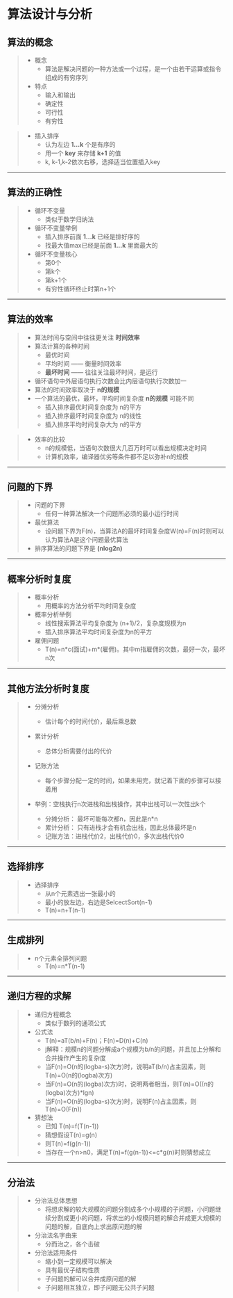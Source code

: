 # 算法设计与分析

## 算法的概念

> * 概念
>   * 算法是解决问题的一种方法或一个过程，是一个由若干运算或指令组成的有穷序列
> * 特点
>   * 输入和输出
>   * 确定性
>   * 可行性
>   * 有穷性

>  * 插入排序
>    * 认为左边 **1...k** 个是有序的
>    * 用一个 **key** 来存储 **k+1** 的值
>    * k, k-1,k-2依次右移，选择适当位置插入key

******************

## 算法的正确性

> * 循环不变量
>   * 类似于数学归纳法
> * 循环不变量举例
>   * 插入排序前面 **1...k** 已经是排好序的
>   * 找最大值max已经是前面 **1...k** 里面最大的
> * 循环不变量核心
>   * 第0个
>   * 第k个
>   * 第k+1个
>   * 有穷性循环终止时第n+1个 

*****************

## 算法的效率

> * 算法时间与空间中往往更关注 **时间效率**
> * 算法计算的各种时间
>   * 最优时间
>   * 平均时间 —— 衡量时间效率
>   * **最坏时间** —— 往往关注最坏时间，是运行
> * 循环语句中外层语句执行次数会比内层语句执行次数加一
> * 算法的时间效率取决于 **n的规模**
> * 一个算法的最优，最坏，平均时间复杂度 **n的规模** 可能不同
>   * 插入排序最优时间复杂度为 n的平方
>   * 插入排序最坏时间复杂度为 n的线性
>   * 插入排序平均时间复杂大为 n的平方

> * 效率的比较
>   * n的规模低，当语句次数很大几百万时可以看出规模决定时间
>   * 计算机效率，编译器优劣等条件都不足以弥补n的规模
>
******************
## 问题的下界

> * 问题的下界
>   * 任何一种算法解决一个问题所必须的最小运行时间
> * 最优算法
>   * 设问题下界为F(n)，当算法A的最坏时间复杂度W(n)=F(n)时则可以认为算法A是这个问题最优算法
> * 排序算法的问题下界是 **(nlog2n)**

************

## 概率分析时复度

> * 概率分析
>   * 用概率的方法分析平均时间复杂度
> * 概率分析举例
>   * 线性搜索算法平均复杂度为 (n+1)/2，复杂度规模为n
>   * 插入排序算法平均时间复杂度为n的平方
> * 雇佣问题
>   * T(n)=n\*c(面试)+m\*(雇佣)。其中m指雇佣的次数，最好一次，最坏n次

****************

## 其他方法分析时复度

> * 分摊分析
>   * 估计每个的时间代价，最后乘总数
> * 累计分析
>   * 总体分析需要付出的代价
> * 记账方法
>   * 每个步骤分配一定的时间，如果未用完，就记着下面的步骤可以接着用
>
> * 举例：空栈执行n次进栈和出栈操作，其中出栈可以一次性出k个
>   * 分摊分析： 最坏可能每次都n，因此是n*n
>   * 累计分析： 只有进栈才会有机会出栈，因此总体最坏是n
>   * 记账方法：进栈代价2，出栈代价0，多次出栈代价0

***************

## 选择排序

> * 选择排序
>   * 从n个元素选出一张最小的
>   * 最小的放左边，右边是SelcectSort(n-1)
>   * T(n)=n+T(n-1)

*************

## 生成排列

> * n个元素全排列问题
>   * T(n)=n*T(n-1)

***************

## 递归方程的求解

> * 递归方程概念
>   * 类似于数列的通项公式
> * 公式法
>   * T(n)=aT(b/n)+F(n)；F(n)=D(n)+C(n)
>   * j解释：规模n的问题分解成a个规模为b/n的问题，并且加上分解和合并操作产生的复杂度
>   * 当F(n)=O(n的(logba-s)次方)时，说明aT(b/n)占主因素，则T(n)=O(n的(logba)次方)
>   * 当F(n)=O(n的(logba)次方)时，说明两者相当，则T(n)=O((n的(logba)次方)*lgn)
>   * 当F(n)=O(n的(logba-s)次方)时，说明F(n)占主因素，则T(n)=O(F(n))
> * 猜想法
>   * 已知 T(n)=f(T(n-1))
>   * 猜想假设T(n)=g(n)
>   * 则T(n)=f(g(n-1))
>   * 当存在一个n>n0，满足T(n)=f(g(n-1))<=c*g(n)时则猜想成立

****************

## 分治法

> * 分治法总体思想
>   * 将想求解的较大规模的问题分割成多个小规模的子问题，小问题继续分割成更小的问题，将求出的小规模问题的解合并成更大规模的问题的解，自底向上求出原问题的解
> * 分治法名字由来
>   * 分而治之，各个击破
> * 分治法适用条件
>   * 缩小到一定规模可以解决
>   * 具有最优子结构性质
>   * 子问题的解可以合并成原问题的解
>   * 子问题相互独立，即子问题无公共子问题